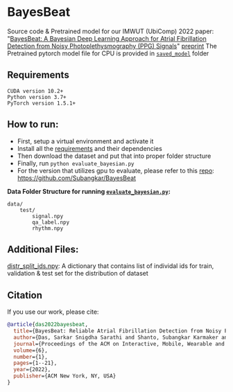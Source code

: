 # BayesBeat
Source code & Pretrained model for our IMWUT (UbiComp) 2022 paper: "[BayesBeat: A Bayesian Deep Learning Approach for Atrial Fibrillation Detection from Noisy Photoplethysmography (PPG) Signals](https://dl.acm.org/doi/10.1145/3517247)" [preprint](https://arxiv.org/abs/2011.00753)
The Pretrained pytorch model file for CPU is provided in [`saved_model`](saved_model) folder

## Requirements
```
CUDA version 10.2+
Python version 3.7+
PyTorch version 1.5.1+
```

## How to run:
   - First, setup a virtual environment and activate it
   - Install all the [requirements](requirements.txt) and their dependencies
   - Then download the dataset and put that into proper folder structure
   - Finally, run `python evaluate_bayesian.py`
   - For the version that utilizes gpu to evaluate, please refer to this [repo](https://github.com/Subangkar/BayesBeat): https://github.com/Subangkar/BayesBeat

**Data Folder Structure for running [`evaluate_bayesian.py`](evaluate_bayesian.py):**
```
data/
    test/
        signal.npy
        qa_label.npy
        rhythm.npy
```

## Additional Files:
[distr_split_ids.npy](distr_split_ids.npy): A dictionary that contains list of individal ids for train, validation & test set for the distribution of dataset

## Citation
If you use our work, please cite:
```bibtex
@article{das2022bayesbeat,
  title={BayesBeat: Reliable Atrial Fibrillation Detection from Noisy Photoplethysmography Data},
  author={Das, Sarkar Snigdha Sarathi and Shanto, Subangkar Karmaker and Rahman, Masum and Islam, Md Saiful and Rahman, Atif Hasan and Masud, Mohammad M and Ali, Mohammed Eunus},
  journal={Proceedings of the ACM on Interactive, Mobile, Wearable and Ubiquitous Technologies},
  volume={6},
  number={1},
  pages={1--21},
  year={2022},
  publisher={ACM New York, NY, USA}
}
```
